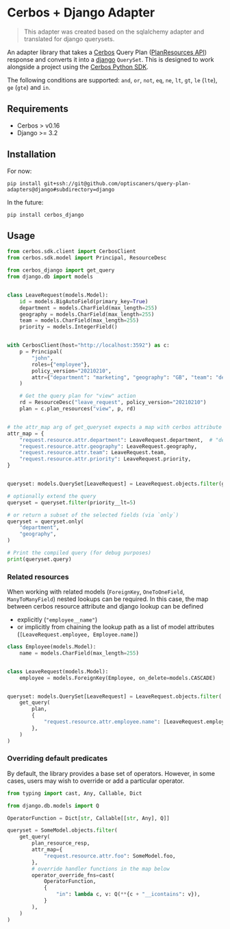# Cerbos + Django Adapter

> This adapter was created based on the sqlalchemy adapter and translated for django querysets.

An adapter library that takes a [Cerbos](https://cerbos.dev) Query Plan ([PlanResources API](https://docs.cerbos.dev/cerbos/latest/api/index.html#resources-query-plan)) response and converts it into a [django](https://djangoproject.com) `QuerySet`. This is designed to work alongside a project using the [Cerbos Python SDK](https://github.com/cerbos/cerbos-sdk-python).

The following conditions are supported: `and`, `or`, `not`, `eq`, `ne`, `lt`, `gt`, `le` (`lte`), `ge` (`gte`) and `in`.

## Requirements
- Cerbos > v0.16
- Django >= 3.2

## Installation
For now:
```
pip install git+ssh://git@github.com/optiscaners/query-plan-adapters@django#subdirectory=django
```

In the future:
```
pip install cerbos_django
```

## Usage


```python
from cerbos.sdk.client import CerbosClient
from cerbos.sdk.model import Principal, ResourceDesc

from cerbos_django import get_query
from django.db import models


class LeaveRequest(models.Model):
    id = models.BigAutoField(primary_key=True)
    department = models.CharField(max_length=255)
    geography = models.CharField(max_length=255)
    team = models.CharField(max_length=255)
    priority = models.IntegerField()


with CerbosClient(host="http://localhost:3592") as c:
    p = Principal(
        "john",
        roles={"employee"},
        policy_version="20210210",
        attr={"department": "marketing", "geography": "GB", "team": "design"},
    )

    # Get the query plan for "view" action
    rd = ResourceDesc("leave_request", policy_version="20210210")
    plan = c.plan_resources("view", p, rd)


# the attr_map arg of get_queryset expects a map with cerbos attribute strings mapped to the field lookup (str) or model-attribute
attr_map = {
    "request.resource.attr.department": LeaveRequest.department,  # "department" is also allowed
    "request.resource.attr.geography": LeaveRequest.geography,
    "request.resource.attr.team": LeaveRequest.team,
    "request.resource.attr.priority": LeaveRequest.priority,
}


queryset: models.QuerySet[LeaveRequest] = LeaveRequest.objects.filter(get_query(plan, attr_map))

# optionally extend the query
queryset = queryset.filter(priority__lt=5)

# or return a subset of the selected fields (via `only`)
queryset = queryset.only(
    "department",
    "geography",
)

# Print the compiled query (for debug purposes)
print(queryset.query)
```

### Related resources

When working with related models (`ForeignKey`, `OneToOneField`, `ManyToManyField`) nested lookups can be required.
In this case, the map between cerbos resource attribute and django lookup can be defined
* explicitly (`"employee__name"`)
* or implicitly from chaining the lookup path as a list of model attributes (`[LeaveRequest.employee, Employee.name]`) 

```python
class Employee(models.Model):
    name = models.CharField(max_length=255)


class LeaveRequest(models.Model):
    employee = models.ForeignKey(Employee, on_delete=models.CASCADE)


queryset: models.QuerySet[LeaveRequest] = LeaveRequest.objects.filter(
    get_query(
        plan,
        {
            "request.resource.attr.employee.name": [LeaveRequest.employee, Employee.name],  # or "employee__name"
        },
    )
)

```


### Overriding default predicates

By default, the library provides a base set of operators. However, in some cases, users may wish to override or add a particular operator.

```python
from typing import cast, Any, Callable, Dict

from django.db.models import Q

OperatorFunction = Dict[str, Callable[[str, Any], Q]]

queryset = SomeModel.objects.filter(
    get_query(
        plan_resource_resp,
        attr_map={
            "request.resource.attr.foo": SomeModel.foo,
        },
        # override handler functions in the map below
        operator_override_fns=cast(
            OperatorFunction,
            {
                "in": lambda c, v: Q(**{c + "__icontains": v}),
            }
        ),
    )
)
```
